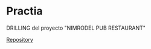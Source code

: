 # Practia

DRILLING del proyecto "NIMRODEL PUB RESTAURANT"

[Repository](https://github.com/felipe300/pub-12)